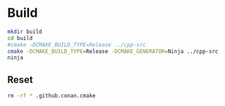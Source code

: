 # Build

```bash
mkdir build
cd build
#cmake -DCMAKE_BUILD_TYPE=Release ../cpp-src
cmake -DCMAKE_BUILD_TYPE=Release -DCMAKE_GENERATOR=Ninja ../cpp-src
ninja
```

## Reset

```bash
rm -rf * .github.conan.cmake
```
